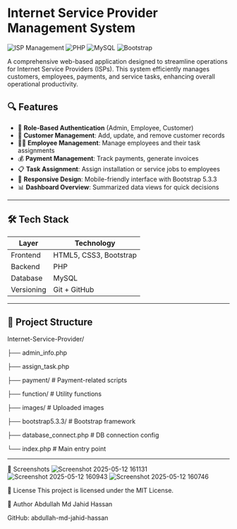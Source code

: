 # Internet Service Provider Management System


![ISP Management](https://img.shields.io/badge/Project-ISP%20Management-blue)
![PHP](https://img.shields.io/badge/Language-PHP-yellow)
![MySQL](https://img.shields.io/badge/Database-MySQL-blue)
![Bootstrap](https://img.shields.io/badge/Frontend-Bootstrap-orange)

A comprehensive web-based application designed to streamline operations for Internet Service Providers (ISPs). This system efficiently manages customers, employees, payments, and service tasks, enhancing overall operational productivity.

## 🔍 Features

- 🔐 **Role-Based Authentication** (Admin, Employee, Customer)
- 👥 **Customer Management**: Add, update, and remove customer records
- 👨‍💼 **Employee Management**: Manage employees and their task assignments
- 💰 **Payment Management**: Track payments, generate invoices
- 📋 **Task Assignment**: Assign installation or service jobs to employees
- 📱 **Responsive Design**: Mobile-friendly interface with Bootstrap 5.3.3
- 📊 **Dashboard Overview**: Summarized data views for quick decisions

---

## 🛠️ Tech Stack

| Layer      | Technology            |
|------------|------------------------|
| Frontend   | HTML5, CSS3, Bootstrap |
| Backend    | PHP                    |
| Database   | MySQL                  |
| Versioning | Git + GitHub           |

---

## 📁 Project Structure
Internet-Service-Provider/

├── admin_info.php

├── assign_task.php

├── payment/ # Payment-related scripts

├── function/ # Utility functions

├── images/ # Uploaded images

├── bootstrap5.3.3/ # Bootstrap framework

├── database_connect.php # DB connection config

└── index.php # Main entry point


---

📸 Screenshots
![Screenshot 2025-05-12 161131](https://github.com/user-attachments/assets/c252d8aa-c6dc-423d-85a0-f6a34cc7ea8e)
![Screenshot 2025-05-12 160943](https://github.com/user-attachments/assets/9d33ca05-b36f-4fa4-8066-5c8d0ffb9c1a)
![Screenshot 2025-05-12 160746](https://github.com/user-attachments/assets/1a93a3d2-0b92-4c65-849a-566f4cce293e)



📄 License
This project is licensed under the MIT License.

👤 Author
Abdullah Md Jahid Hassan

GitHub: abdullah-md-jahid-hassan
